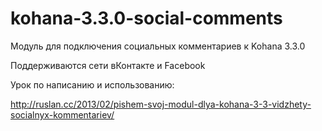 kohana-3.3.0-social-comments
============================

Модуль для подключения социальных комментариев к Kohana 3.3.0

Поддерживаются сети вКонтакте и Facebook

Урок по написанию и использованию:

http://ruslan.cc/2013/02/pishem-svoj-modul-dlya-kohana-3-3-vidzhety-socialnyx-kommentariev/
